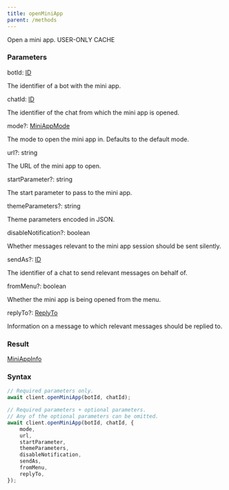 ```yaml
---
title: openMiniApp
parent: /methods
---
```


Open a mini app.<span class="select-none"> <span class="inline-flex w-fit items-center"><span class="w-fit bg-dbt px-1.5 rounded-md select-none text-fgt text-[10px]">USER-ONLY</span></span> <span class="inline-flex w-fit items-center"><span class="w-fit bg-dbt px-1.5 rounded-md select-none text-fgt text-[10px]">CACHE</span></span></span>

### Parameters 

<div class="flex flex-col gap-3"><div><div class="font-mono" id="p_botId" data-anchor><span class="font-bold">botId</span><span class="opacity-50">:</span> <a href="/gh/types/id"  >ID</a></div><div class="pl-3"><div class="no-margin">

The identifier of a bot with the mini app.

</div></div></div><div><div class="font-mono" id="p_chatId" data-anchor><span class="font-bold">chatId</span><span class="opacity-50">:</span> <a href="/gh/types/id"  >ID</a></div><div class="pl-3"><div class="no-margin">

The identifier of the chat from which the mini app is opened.

</div></div></div><div class="flex flex-col gap-3"><div><div class="flex gap-2"><div class="font-mono p" id="p_mode" data-anchor><span class="font-bold">mode</span><span class="opacity-50"><span title="Optional" class="cursor-help">?</span>:</span> <a href="/gh/types/miniappmode"  >MiniAppMode</a></div></div><div class="pl-3"><div class="no-margin">

The mode to open the mini app in. Defaults to the default mode.

</div></div></div><div><div class="flex gap-2"><div class="font-mono p" id="p_url" data-anchor><span class="font-bold">url</span><span class="opacity-50"><span title="Optional" class="cursor-help">?</span>:</span> <span>string</span></div></div><div class="pl-3"><div class="no-margin">

The URL of the mini app to open.

</div></div></div><div><div class="flex gap-2"><div class="font-mono p" id="p_startParameter" data-anchor><span class="font-bold">startParameter</span><span class="opacity-50"><span title="Optional" class="cursor-help">?</span>:</span> <span>string</span></div></div><div class="pl-3"><div class="no-margin">

The start parameter to pass to the mini app.

</div></div></div><div><div class="flex gap-2"><div class="font-mono p" id="p_themeParameters" data-anchor><span class="font-bold">themeParameters</span><span class="opacity-50"><span title="Optional" class="cursor-help">?</span>:</span> <span>string</span></div></div><div class="pl-3"><div class="no-margin">

Theme parameters encoded in JSON.

</div></div></div><div><div class="flex gap-2"><div class="font-mono p" id="p_disableNotification" data-anchor><span class="font-bold">disableNotification</span><span class="opacity-50"><span title="Optional" class="cursor-help">?</span>:</span> <span>boolean</span></div></div><div class="pl-3"><div class="no-margin">

Whether messages relevant to the mini app session should be sent silently.

</div></div></div><div><div class="flex gap-2"><div class="font-mono p" id="p_sendAs" data-anchor><span class="font-bold">sendAs</span><span class="opacity-50"><span title="Optional" class="cursor-help">?</span>:</span> <a href="/gh/types/id"  >ID</a></div></div><div class="pl-3"><div class="no-margin">

The identifier of a chat to send relevant messages on behalf of.

</div></div></div><div><div class="flex gap-2"><div class="font-mono p" id="p_fromMenu" data-anchor><span class="font-bold">fromMenu</span><span class="opacity-50"><span title="Optional" class="cursor-help">?</span>:</span> <span>boolean</span></div></div><div class="pl-3"><div class="no-margin">

Whether the mini app is being opened from the menu.

</div></div></div><div><div class="flex gap-2"><div class="font-mono p" id="p_replyTo" data-anchor><span class="font-bold">replyTo</span><span class="opacity-50"><span title="Optional" class="cursor-help">?</span>:</span> <a href="/gh/types/replyto"  >ReplyTo</a></div></div><div class="pl-3"><div class="no-margin">

Information on a message to which relevant messages should be replied to.

</div></div></div></div></div>

### Result 

<div class="font-mono"><a href="/gh/types/miniappinfo"  >MiniAppInfo</a></div>

### Syntax

```ts
// Required parameters only.
await client.openMiniApp(botId, chatId);

// Required parameters + optional parameters.
// Any of the optional parameters can be omitted.
await client.openMiniApp(botId, chatId, {
    mode,
    url,
    startParameter,
    themeParameters,
    disableNotification,
    sendAs,
    fromMenu,
    replyTo,
});
```



